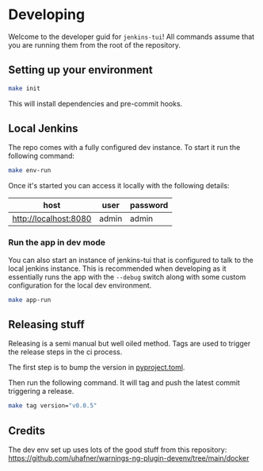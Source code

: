 # Developing

Welcome to the developer guid for `jenkins-tui`! All commands assume that you are running them from the root of the repository.

## Setting up your environment

```bash
make init
```

This will install dependencies and pre-commit hooks.

## Local Jenkins

The repo comes with a fully configured dev instance. To start it run the following command:

```bash
make env-run
```

Once it's started you can access it locally with the following details:

| host | user | password |
|------|------|----------|
| <http://localhost:8080> | admin | admin |

### Run the app in dev mode

You can also start an instance of jenkins-tui that is configured to talk to the local jenkins instance. This is recommended when developing as it essentially runs the app with the `--debug` switch along with some custom configuration for the local dev environment.

```bash
make app-run
```

## Releasing stuff

Releasing is a semi manual but well oiled method. Tags are used to trigger the release steps in the ci process.

The first step is to bump the version in [pyproject.toml](pyproject.toml).

Then run the following command. It will tag and push the latest commit triggering a release.

```bash
make tag version="v0.0.5"
```

## Credits

The dev env set up uses lots of the good stuff from this repository: <https://github.com/uhafner/warnings-ng-plugin-devenv/tree/main/docker>
